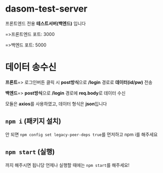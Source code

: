 # dasom-test-server
프론트엔드 전용 **테스트서버(백엔드)** 입니다

=>프론트엔드 포트: 3000

=>백엔드 포트: 5000

# 데이터 송수신
**프론트**=> 로그인버튼 클릭 시 **post방식**으로 **/login** 경로로 **데이터(id/pw)** 전송

**백엔드**=> **post방식**으로 **/login** 경로에 **req.body**로 데이터 수신

모듈은 **axios**를 사용하였고, 데이터 형식은 **json**입니다

## `npm i`  (패키지 설치)
안 되면 `npm config set legacy-peer-deps true`를 먼저하고 npm i를 해주세요

## `npm start` (실행)
까지 해주시면 됩니당
언제나 실행할 때에는 `npm start`를 해주세요!
